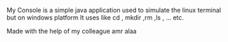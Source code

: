 My Console is a simple java application used to simulate the linux terminal but on windows platform
It uses like cd , mkdir ,rm ,ls , ... etc.

Made with the help of my colleague amr alaa
 
